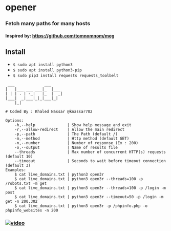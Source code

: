 # opener
### Fetch many paths for many hosts 
#### Inspired by: https://github.com/tomnomnom/meg

## Install
* `$ sudo apt install python3`
* `$ sudo apt install python3-pip`
* `$ sudo pip3 install requests requests_toolbelt`

```
 ___             ___     
|   |___ ___ ___|_  |___ 
| | | . | -_|   |_  |  _|
|___|  _|___|_|_|___|_|  
    |_|                  

# Coded By : Khaled Nassar @knassar702

Options:
	-h,--help              | Show help message and exit
	-r,--allow-redirect    | Allow the main redirect
	-p,--path              | The Path (default /)
	-m,--method            | Http method (default GET)
	-n,--number            | Number of response (Ex : 200)
	-o,--output            | Name of results file
	--threads              | Max number of concurrent HTTP(s) requests (default 10)
	--timeout              | Seconds to wait before timeout connection (default 3)
Examples:
	$ cat live_domains.txt | python3 open3r 
	$ cat live_domains.txt | python3 open3r --threads=100 -p /robots.txt -m get
	$ cat live_domains.txt | python3 open3r --threads=100 -p /login -m post
	$ cat live_domains.txt | python3 open3r --timeout=50 -p /login -m get -n 200,302
	$ cat live_domains.txt | python3 open3r -p /phpinfo.php -o phpinfo_websites -n 200

```

### <a href='https://asciinema.org/a/320331'><img src="https://i.ibb.co/4JkJWdb/video.png" alt="video" border="0"></a>
